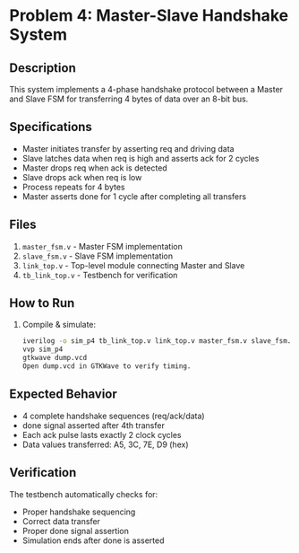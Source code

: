 # Problem 4: Master-Slave Handshake System

## Description
This system implements a 4-phase handshake protocol between a Master and Slave FSM for transferring 4 bytes of data over an 8-bit bus.

## Specifications
- Master initiates transfer by asserting req and driving data
- Slave latches data when req is high and asserts ack for 2 cycles
- Master drops req when ack is detected
- Slave drops ack when req is low
- Process repeats for 4 bytes
- Master asserts done for 1 cycle after completing all transfers

## Files
1. `master_fsm.v` - Master FSM implementation
2. `slave_fsm.v` - Slave FSM implementation
3. `link_top.v` - Top-level module connecting Master and Slave
4. `tb_link_top.v` - Testbench for verification

## How to Run
1. Compile & simulate:
   ```bash
   iverilog -o sim_p4 tb_link_top.v link_top.v master_fsm.v slave_fsm.v
   vvp sim_p4
   gtkwave dump.vcd
   Open dump.vcd in GTKWave to verify timing.
   
## Expected Behavior
- 4 complete handshake sequences (req/ack/data)
- done signal asserted after 4th transfer
- Each ack pulse lasts exactly 2 clock cycles
- Data values transferred: A5, 3C, 7E, D9 (hex)

## Verification
The testbench automatically checks for:
- Proper handshake sequencing
- Correct data transfer
- Proper done signal assertion
- Simulation ends after done is asserted